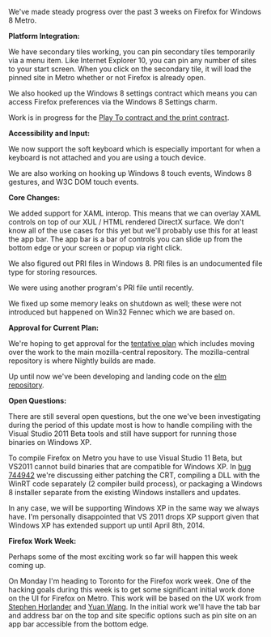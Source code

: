 We've made steady progress over the past 3 weeks on Firefox for Windows 8 Metro. 

**Platform Integration:**

We have secondary tiles working, you can pin secondary tiles temporarily via a menu item.  Like Internet Explorer 10, you can pin any number of sites to your start screen.  When you click on the secondary tile, it will load the pinned site in Metro whether or not Firefox is already open.

We also hooked up the Windows 8 settings contract which means you can access Firefox preferences via the Windows 8 Settings charm.

Work is in progress for the [Play To contract and the print contract][5].

**Accessibility and Input:**

We now support the soft keyboard which is especially important for when a keyboard is not attached and you are using a touch device.   

We are also working on hooking up Windows 8 touch events, Windows 8 gestures, and W3C DOM touch events. 

**Core Changes:**

We added support for XAML interop.  This means that we can overlay XAML controls on top of our XUL / HTML  rendered DirectX surface.
We don't know all of the use cases for this yet but we'll probably use this for at least the app bar.
The app bar is a bar of controls you can slide up from the bottom edge or your screen or popup via right click.  

We also figured out PRI files in Windows 8.  PRI files is an undocumented file type for storing resources.  

We were using another program's PRI file until recently.  

We fixed up some memory leaks on shutdown as well; these were not introduced but happened on Win32 Fennec which we are based on.

**Approval for Current Plan:**

We're hoping to get approval for the [tentative plan][1] which includes moving over the work to the main mozilla-central repository.  The mozilla-central repository is where Nightly builds are made. 

Up until now we've been developing and landing code on the [elm repository][4]. 

**Open Questions:**

There are still several open questions, but the one we've been investigating during the period of this update most is how to handle compiling with the Visual Studio 2011 Beta tools and still have support for running those binaries on Windows XP.

To compile Firefox on Metro you have to use Visual Studio 11 Beta, but VS2011 cannot build binaries that are compatible for Windows XP.  In [bug 744942][744942] we're discussing either patching the CRT, compiling a DLL with the WinRT code separately (2 compiler build process), or packaging a Windows 8 installer separate from the existing Windows installers and updates.  

In any case, we will be supporting Windows XP in the same way we always have. I'm personally disappointed that VS 2011 drops XP support given that Windows XP has extended support up until April 8th, 2014.
 
**Firefox Work Week:**

Perhaps some of the most exciting work so far will happen this week coming up.

On Monday I'm heading to Toronto for the Firefox work week.  One of the hacking goals during this week is to get some significant initial work done on the UI for Firefox on Metro.  This work will be based on the UX work from [Stephen Horlander][2] and [Yuan Wang][3].  In the initial work we'll have the tab bar and address bar on the top and site specific options such as pin site on an app bar accessible from the bottom edge.

[1]: https://wiki.mozilla.org/Firefox/Windows_8_Integration#A_tentative_proposal
[2]: http://www.stephenhorlander.com/
[3]: http://yuanwong.com/
[4]: http://hg.mozilla.org/projects/elm/
[5]: http://msdn.microsoft.com/en-us/library/windows/apps/hh464906.aspx
[744942]: https://bugzilla.mozilla.org/show_bug.cgi?id=744942








